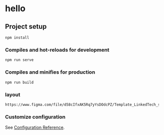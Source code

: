 # hello

## Project setup
```
npm install
```

### Compiles and hot-reloads for development
```
npm run serve
```

### Compiles and minifies for production
```
npm run build
```

### layout

```
https://www.figma.com/file/d58cIfxAK5Rq7yYsDOdcPZ/Template_LinkedTech_store_landing_page
```

### Customize configuration
See [Configuration Reference](https://cli.vuejs.org/config/).
